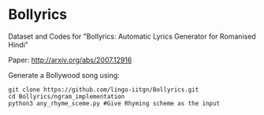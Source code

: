 # Bollyrics
Dataset and Codes for "Bollyrics: Automatic Lyrics Generator for Romanised Hindi"

Paper: http://arxiv.org/abs/2007.12916

Generate a Bollywood song using:
``` 
git clone https://github.com/lingo-iitgn/Bollyrics.git
cd Bollyrics/ngram_implementation
python3 any_rhyme_sceme.py #Give Rhyming scheme as the input
```

